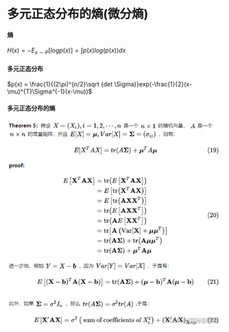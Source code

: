 # 多元正态分布的熵(微分熵)

#### 熵

$H(x) = -E_{x\sim P}[log p(x)] = \int p(x)log(p(x)) dx$ 

#### 多元正态分布

$p(x) = \frac{1}{(2\pi)^{n/2}\sqrt {det \Sigma}}exp(-\frac{1}{2}(x-\mu)^{T}\Sigma^{-1}(x-\mu))$

#### 多元正态分布的熵

![image1](../images/image1.png)



 

